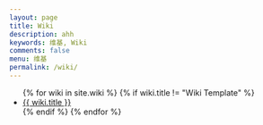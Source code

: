 ```yaml
---
layout: page
title: Wiki
description: ahh
keywords: 维基, Wiki
comments: false
menu: 维基
permalink: /wiki/
---
```


> 

<ul class="listing">
{% for wiki in site.wiki %}
{% if wiki.title != "Wiki Template" %}
<li class="listing-item"><a href="{{ site.url }}{{ wiki.url }}">{{ wiki.title }}</a></li>
{% endif %}
{% endfor %}
</ul>
